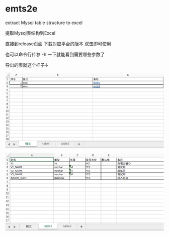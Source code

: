# emts2e

extract Mysql table structure to excel  

提取Mysql表结构到Excel

直接到release页面 下载对应平台的版本 双击即可使用

也可以命令行传参 -h 一下就能看到需要哪些参数了

导出的表就这个样子↓

![image](https://github.com/datian9966/emts2e/blob/master/resources/example1.png)

![image](https://github.com/datian9966/emts2e/blob/master/resources/example2.png)